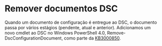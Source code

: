 # <a name="remove-dsc-documents"></a>Remover documentos DSC

Quando um documento de configuração é entregue ao DSC, o documento passa por vários estágios (pendente, atual e anterior). Adicionamos um novo cmdlet ao DSC no Windows PowerShell 4.0, Remove-DscConfigurationDocument, como parte da [KB3000850](https://support.microsoft.com/en-us/kb/3000850). 



<!--HONumber=Oct16_HO4-->


